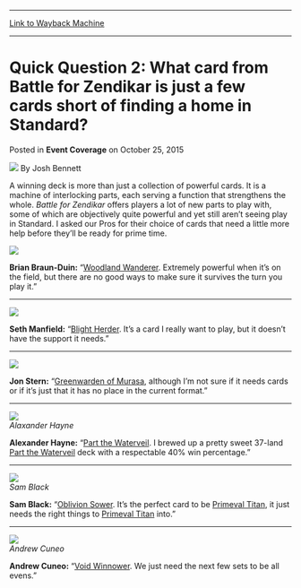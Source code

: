 
---
[Link to Wayback Machine](https://web.archive.org/web/20151027182349/http://magic.wizards.com/en/events/coverage/gpqc15/quick-question-2-2015-10-25)

[_metadata_:author]:- "Josh Bennett"
[_metadata_:description]:- "A winning deck is more than just a collection of powerful cards. It is a machine of interlocking parts, each serving a function that strengthens the whole. Battle for Zendikar offers players a lot of new parts to play with, some of which are objectively quite powerful and yet still aren’t seeing play in Standard. I asked our Pros for their choice of cards that need a little more help before they’ll be ready for prime time. Brian Braun-Duin"
[_metadata_:generator]:- "Drupal 7 (http://drupal.org)"
[_metadata_:node]:- "819946"
[_metadata_:publish_date]:- "2015-10-25"
[_metadata_:source]:- "div-main-content"
[_metadata_:title]:- "Quick Question 2: What card from Battle for Zendikar is just a few cards short of finding a home in Standard?"
[_metadata_:wayback_capture_timestamp]:- "2015-10-27 18:23:49"
[_metadata_:wayback_raw_url]:- "https://web.archive.org/web/20151027182349id_/http://magic.wizards.com/en/events/coverage/gpqc15/quick-question-2-2015-10-25"
[_metadata_:wayback_url]:- "http://magic.wizards.com/en/events/coverage/gpqc15/quick-question-2-2015-10-25"
---


Quick Question 2: What card from Battle for Zendikar is just a few cards short of finding a home in Standard?
=============================================================================================================



 Posted in **Event Coverage**
 on October 25, 2015 






![](https://media.magic.wizards.com/styles/auth_small/public/images/person/authorpic_joshbennett.jpg)
By Josh Bennett










A winning deck is more than just a collection of powerful cards. It is a machine of interlocking parts, each serving a function that strengthens the whole. *Battle for Zendikar* offers players a lot of new parts to play with, some of which are objectively quite powerful and yet still aren’t seeing play in Standard. I asked our Pros for their choice of cards that need a little more help before they’ll be ready for prime time.


![](https://media.wizards.com/2015/events/gpqc15/gpqc15_qq2_bbd.jpg)  



**Brian Braun-Duin:** “[Woodland Wanderer](http://gatherer.wizards.com/Pages/Card/Details.aspx?name=Woodland+Wanderer). Extremely powerful when it’s on the field, but there are no good ways to make sure it survives the turn you play it.”




---

![](https://media.wizards.com/2015/events/gpqc15/gpqc15_qq2_manfield.jpg)  



**Seth Manfield:** “[Blight Herder](http://gatherer.wizards.com/Pages/Card/Details.aspx?name=Blight+Herder). It’s a card I really want to play, but it doesn’t have the support it needs.”




---

![](https://media.wizards.com/2015/events/gpqc15/gpqc15_qq2_stern.jpg)  



**Jon Stern:** “[Greenwarden of Murasa](http://gatherer.wizards.com/Pages/Card/Details.aspx?name=Greenwarden+of+Murasa), although I’m not sure if it needs cards or if it’s just that it has no place in the current format.”




---

![](https://media.wizards.com/2015/events/gpqc15/gpqc15_qq2_hayne.jpg)  
*Alaxander Hayne*


**Alexander Hayne:** “[Part the Waterveil](http://gatherer.wizards.com/Pages/Card/Details.aspx?name=Part+the+Waterveil). I brewed up a pretty sweet 37-land [Part the Waterveil](http://gatherer.wizards.com/Pages/Card/Details.aspx?name=Part+the+Waterveil) deck with a respectable 40% win percentage.”




---

![](https://media.wizards.com/2015/events/gpqc15/gpqc15_qq2_black.jpg)  
*Sam Black*


**Sam Black:** “[Oblivion Sower](http://gatherer.wizards.com/Pages/Card/Details.aspx?name=Oblivion+Sower). It’s the perfect card to be [Primeval Titan](http://gatherer.wizards.com/Pages/Card/Details.aspx?name=Primeval+Titan), it just needs the right things to [Primeval Titan](http://gatherer.wizards.com/Pages/Card/Details.aspx?name=Primeval+Titan) into.”




---

![](https://media.wizards.com/2015/events/gpqc15/gpqc15_qq2_cuneo.jpg)  
*Andrew Cuneo*


**Andrew Cuneo:** “[Void Winnower](http://gatherer.wizards.com/Pages/Card/Details.aspx?name=Void+Winnower). We just need the next few sets to be all evens.”







